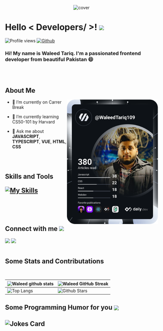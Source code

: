 <div align="center">
<img width="" height = "" src="https://miro.medium.com/max/1444/1*Z5-lWkyzcRB5ahgm9qyxvg.png" alt="cover" />
</div>

<h1> Hello < Developers/ >! <img src = "https://raw.githubusercontent.com/MartinHeinz/MartinHeinz/master/wave.gif" width="30"> </h1>
<p align='center'>
</p>

![Profile views](https://visitor-badge.glitch.me/badge?page_id=WaleedTariq109.WaleedTariq109)
[![Github](https://img.shields.io/github/followers/waleedtariq109?label=Follow&style=social)](https://github.com/waleedtariq109)

### Hi! My name is Waleed Tariq. I'm a passionated frontend developer from beautiful Pakistan :smile:

<br>
<br>

<h2> About Me</h2>

<a href="https://app.daily.dev/WaleedTariq109"><img src="https://github.com/WaleedTariq109/WaleedTariq109/blob/main/devcard.svg" align="right" width="300" alt="Waleed Dev Card"/></a>

- 🔭 I’m currently on Carrer Break

- 🌱 I’m currently learning CS50-101 by Harvard

- 💬 Ask me about **JAVASCRIPT**, **TYPESCRIPT**, **VUE**, **HTML**, **CSS**

<br>
<br>

<h2> Skills and Tools 

[![My Skills](https://skillicons.dev/icons?i=vue,nuxtjs,react,redux,vite,js,ts,html,css,sass,tailwind,bootstrap,webpack,regex,jest,figma,git,firebase,vscode,pug&perline=8)](https://github.com/waleedtariq109)

<br>
<br>

<h2> Connect with me <img src='https://raw.githubusercontent.com/ShahriarShafin/ShahriarShafin/main/Assets/handshake.gif' width="60"> </h2>
<a href = 'https://www.linkedin.com/in/waleed-tariq-109/'> <img width = '32px' align= 'center' src="https://raw.githubusercontent.com/rahulbanerjee26/githubAboutMeGenerator/main/icons/linked-in-alt.svg"/></a>
<a href = 'https://twitter.com/waleedtariq109'> <img width = '32px' align= 'center' src="https://raw.githubusercontent.com/rahulbanerjee26/githubAboutMeGenerator/main/icons/twitter.svg"/></a>

<br>
<br>

<h2>Some Stats and Contributations</h2>
<br>

| ![Waleed github stats](https://github-readme-stats.vercel.app/api?username=waleedtariq109&show_icons=true&theme=radical) | ![Waleed GitHub Streak](https://github-readme-streak-stats.herokuapp.com/?user=waleedtariq109&theme=radical) |
| --------------------------------------------------------------------------------------------------------------------------------- | ----------------------------------------------------------------------------------------------------------------------------------------------------------------------------------------------------------------- |
| ![Top Langs](https://github-readme-stats.vercel.app/api/top-langs/?username=waleedtariq109&langs_count=8&theme=radical&layout=compact) | ![Github Stars](https://github-readme-stats.vercel.app/api?username=waleedtariq109&show_icons=true&locale=en&count_private=true&hide_rank=true&custom_title=My%20GitHub%20Stats&disable_animations=true&theme=radical) |

<h2> Some Programming Humor for you <img align ='center' src='https://media2.giphy.com/media/UQDSBzfyiBKvgFcSTw/giphy.gif?cid=ecf05e47p3cd513axbek3f56ti3jzizq8hincw20jauyyfyw&rid=giphy.gif' width = "32"></h2>

## ![Jokes Card](https://readme-jokes.vercel.app/api?theme=radical)
